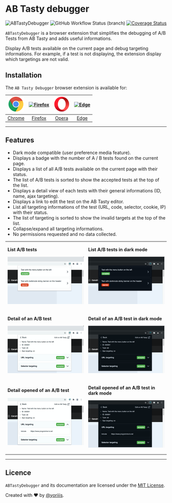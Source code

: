 # AB Tasty debugger

![ABTastyDebugger](https://img.shields.io/badge/abtasty--debugger-v1.0.0-009CB2.svg?style=for-the-badge) ![GitHub Workflow Status (branch)](https://img.shields.io/github/workflow/status/yoriiis/abtasty-debugger/Build/master?style=for-the-badge) [![Coverage Status](https://img.shields.io/coveralls/github/yoriiis/abtasty-debugger?style=for-the-badge)](https://coveralls.io/github/yoriiis/abtasty-debugger?branch=master)

`ABTastyDebugger` is a browser extension that simplifies the debugging of A/B Tests from AB Tasty and adds useful informations.

Display A/B tests available on the current page and debug targeting informations. For example, if a test is not displaying, the extension display which targetings are not valid.

## Installation

The `AB Tasty Debugger` browser extension is available for:

| <a href="https://chrome.google.com/webstore" title="Chrome Web Store"><img src="./assets/svgs/chrome.svg" width="50" height="50" alt="Chrome" /></a> | <a href="https://addons.mozilla.org" title="Firefox Browser Add-ons"><img src="./assets/svgs/firefox.svg" width="50" height="50" alt="Firefox" /></a> | <a href="https://addons.opera.com" title="Opera Add-ons"><img src="./assets/svgs/opera.svg" width="50" height="50" alt="Opera" /></a> | <a href="https://microsoftedge.microsoft.com/addons" title="Microsoft Edge Add-ons"><img src="./assets/svgs/edge.svg" width="50" height="50" alt="Edge" /></a> |
| :--------------------------------------------------------------------------------------------------------------------------------------------------: | :---------------------------------------------------------------------------------------------------------------------------------------------------: | :-----------------------------------------------------------------------------------------------------------------------------------: | :------------------------------------------------------------------------------------------------------------------------------------------------------------: |
|                                                     [Chrome](https://chrome.google.com/webstore)                                                     |                                                         [Firefox](https://addons.mozilla.org)                                                         |                                                   [Opera](https://addons.opera.com)                                                   |                                                       [Edge](https://microsoftedge.microsoft.com/addons)                                                       |

---

## Features

- Dark mode compatible (user preference media feature).
- Displays a badge with the number of A / B tests found on the current page.
- Displays a list of all A/B tests available on the current page with their status.
- The list of A/B tests is sorted to show the accepted tests at the top of the list.
- Displays a detail view of each tests with their general informations (ID, name, ajax targeting).
- Displays a link to edit the test on the AB Tasty editor.
- List all targeting informations of the test (URL, code, selector, cookie, IP) with their status.
- The list of targeting is sorted to show the invalid targets at the top of the list.
- Collapse/expand all targeting informations.
- No permissions requested and no data collected.

<table>
	<tr>
		<td width="50%">
			<p><strong>List A/B tests</strong></p>
			<p><img src="./assets/images/screenshot-list.png" /></p>
        </td>
		<td width="50%">
			<p><strong>List A/B tests in dark mode</strong></p>
			<p><img src="./assets/images/screenshot-list-dark.png" /></p>
        </td>
    </tr>
	<tr>
		<td width="50%">
			<p><strong>Detail of an A/B test</strong></p>
			<p><img src="./assets/images/screenshot-detail.png" /></p>
        </td>
		<td width="50%">
			<p><strong>Detail of an A/B test in dark mode</strong></p>
			<p><img src="./assets/images/screenshot-detail-dark.png" /></p>
        </td>
    </tr>
    <tr>
		<td width="50%">
			<p><strong>Detail opened of an A/B test</strong></p>
			<p><img src="./assets/images/screenshot-detail-open.png" /></p>
        </td>
		<td width="50%">
			<p><strong>Detail opened of an A/B test in dark mode</strong></p>
			<p><img src="./assets/images/screenshot-detail-open-dark.png" /></p>
        </td>
    </tr>
</table>

---

## Licence

`ABTastyDebugger` and its documentation are licensed under the [MIT License](http://opensource.org/licenses/MIT).

Created with ♥ by [@yoriiis](http://github.com/yoriiis).
